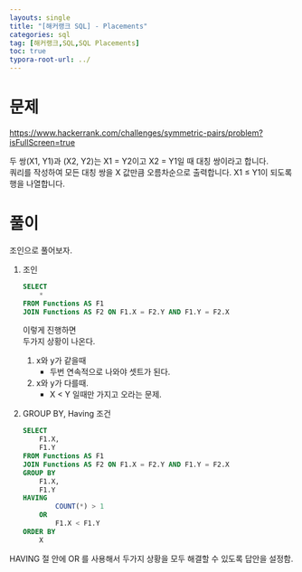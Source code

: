 ```yaml
---
layouts: single
title: "[해커랭크 SQL] - Placements"
categories: sql
tag: [해커랭크,SQL,SQL Placements]
toc: true
typora-root-url: ../
---
```


# 문제 

https://www.hackerrank.com/challenges/symmetric-pairs/problem?isFullScreen=true

두 쌍(X1, Y1)과 (X2, Y2)는 X1 = Y2이고 X2 = Y1일 때 대칭 쌍이라고 합니다.  
쿼리를 작성하여 모든 대칭 쌍을 X 값만큼 오름차순으로 출력합니다. X1 ≤ Y1이 되도록 행을 나열합니다.

# 풀이

조인으로 풀어보자. 

1. 조인    
   

   ```sql
   SELECT 
       *
   FROM Functions AS F1
   JOIN Functions AS F2 ON F1.X = F2.Y AND F1.Y = F2.X
   ```

   이렇게 진행하면  
   두가지 상황이 나온다. 

   1. x와 y가 같을때  
      * 두번 연속적으로 나와야 셋트가 된다. 
   2. x와 y가 다를때.   
      * X < Y 일때만 가지고 오라는 문제. 

2. GROUP BY, Having 조건   

   ```sql
   SELECT 
       F1.X, 
       F1.Y
   FROM Functions AS F1
   JOIN Functions AS F2 ON F1.X = F2.Y AND F1.Y = F2.X
   GROUP BY 
       F1.X,
       F1.Y
   HAVING
           COUNT(*) > 1 
       OR
           F1.X < F1.Y 
   ORDER BY 
       X
   
   ```

   

HAVING 절 안에 OR 를 사용해서 두가지 상황을 모두 해결할 수 있도록 답안을 설정함.



















